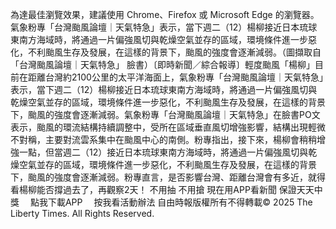 為達最佳瀏覽效果，建議使用 Chrome、Firefox 或 Microsoft Edge 的瀏覽器。氣象粉專「台灣颱風論壇｜天氣特急」表示，當下週二（12）楊柳接近日本琉球東南方海域時，將通過一片偏強風切與乾燥空氣並存的區域，環境條件進一步惡化，不利颱風生存及發展，在這樣的背景下，颱風的強度會逐漸減弱。（圖擷取自「台灣颱風論壇｜天氣特急」  臉書）〔即時新聞／綜合報導〕輕度颱風「楊柳」目前在距離台灣約2100公里的太平洋海面上，氣象粉專「台灣颱風論壇｜天氣特急」表示，當下週二（12）楊柳接近日本琉球東南方海域時，將通過一片偏強風切與乾燥空氣並存的區域，環境條件進一步惡化，不利颱風生存及發展，在這樣的背景下，颱風的強度會逐漸減弱。氣象粉專「台灣颱風論壇｜天氣特急」在臉書PO文表示，颱風的環流結構持續調整中，受所在區域垂直風切增強影響，結構出現輕微不對稱，主要對流雲系集中在颱風中心的南側。粉專指出，接下來，楊柳會稍稍增強一點，但當週二（12）接近日本琉球東南方海域時，將通過一片偏強風切與乾燥空氣並存的區域，環境條件進一步惡化，不利颱風生存及發展，在這樣的背景下，颱風的強度會逐漸減弱。粉專直言，是否影響台灣、距離台灣會有多近，就得看楊柳能否撐過去了，再觀察2天！
    不用抽 不用搶 現在用APP看新聞 保證天天中獎　
    點我下載APP　
    按我看活動辦法
自由時報版權所有不得轉載© 2025 The Liberty Times. All Rights Reserved.
